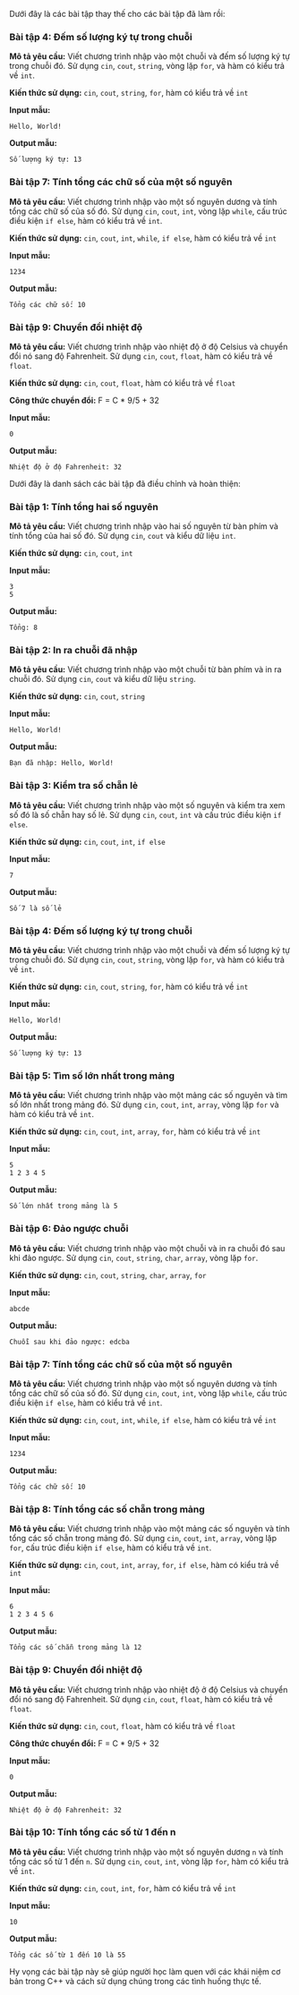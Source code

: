 Dưới đây là các bài tập thay thế cho các bài tập đã làm rồi:

### Bài tập 4: Đếm số lượng ký tự trong chuỗi
**Mô tả yêu cầu:**
Viết chương trình nhập vào một chuỗi và đếm số lượng ký tự trong chuỗi đó. Sử dụng `cin`, `cout`, `string`, vòng lặp `for`, và hàm có kiểu trả về `int`.

**Kiến thức sử dụng:** `cin`, `cout`, `string`, `for`, hàm có kiểu trả về `int`

**Input mẫu:**
```
Hello, World!
```

**Output mẫu:**
```
Số lượng ký tự: 13
```

### Bài tập 7: Tính tổng các chữ số của một số nguyên
**Mô tả yêu cầu:**
Viết chương trình nhập vào một số nguyên dương và tính tổng các chữ số của số đó. Sử dụng `cin`, `cout`, `int`, vòng lặp `while`, cấu trúc điều kiện `if else`, hàm có kiểu trả về `int`.

**Kiến thức sử dụng:** `cin`, `cout`, `int`, `while`, `if else`, hàm có kiểu trả về `int`

**Input mẫu:**
```
1234
```

**Output mẫu:**
```
Tổng các chữ số: 10
```

### Bài tập 9: Chuyển đổi nhiệt độ
**Mô tả yêu cầu:**
Viết chương trình nhập vào nhiệt độ ở độ Celsius và chuyển đổi nó sang độ Fahrenheit. Sử dụng `cin`, `cout`, `float`, hàm có kiểu trả về `float`.

**Kiến thức sử dụng:** `cin`, `cout`, `float`, hàm có kiểu trả về `float`

**Công thức chuyển đổi:** F = C * 9/5 + 32

**Input mẫu:**
```
0
```

**Output mẫu:**
```
Nhiệt độ ở độ Fahrenheit: 32
```

Dưới đây là danh sách các bài tập đã điều chỉnh và hoàn thiện:

### Bài tập 1: Tính tổng hai số nguyên
**Mô tả yêu cầu:**
Viết chương trình nhập vào hai số nguyên từ bàn phím và tính tổng của hai số đó. Sử dụng `cin`, `cout` và kiểu dữ liệu `int`.

**Kiến thức sử dụng:** `cin`, `cout`, `int`

**Input mẫu:**
```
3
5
```

**Output mẫu:**
```
Tổng: 8
```

### Bài tập 2: In ra chuỗi đã nhập
**Mô tả yêu cầu:**
Viết chương trình nhập vào một chuỗi từ bàn phím và in ra chuỗi đó. Sử dụng `cin`, `cout` và kiểu dữ liệu `string`.

**Kiến thức sử dụng:** `cin`, `cout`, `string`

**Input mẫu:**
```
Hello, World!
```

**Output mẫu:**
```
Bạn đã nhập: Hello, World!
```

### Bài tập 3: Kiểm tra số chẵn lẻ
**Mô tả yêu cầu:**
Viết chương trình nhập vào một số nguyên và kiểm tra xem số đó là số chẵn hay số lẻ. Sử dụng `cin`, `cout`, `int` và cấu trúc điều kiện `if else`.

**Kiến thức sử dụng:** `cin`, `cout`, `int`, `if else`

**Input mẫu:**
```
7
```

**Output mẫu:**
```
Số 7 là số lẻ
```

### Bài tập 4: Đếm số lượng ký tự trong chuỗi
**Mô tả yêu cầu:**
Viết chương trình nhập vào một chuỗi và đếm số lượng ký tự trong chuỗi đó. Sử dụng `cin`, `cout`, `string`, vòng lặp `for`, và hàm có kiểu trả về `int`.

**Kiến thức sử dụng:** `cin`, `cout`, `string`, `for`, hàm có kiểu trả về `int`

**Input mẫu:**
```
Hello, World!
```

**Output mẫu:**
```
Số lượng ký tự: 13
```

### Bài tập 5: Tìm số lớn nhất trong mảng
**Mô tả yêu cầu:**
Viết chương trình nhập vào một mảng các số nguyên và tìm số lớn nhất trong mảng đó. Sử dụng `cin`, `cout`, `int`, `array`, vòng lặp `for` và hàm có kiểu trả về `int`.

**Kiến thức sử dụng:** `cin`, `cout`, `int`, `array`, `for`, hàm có kiểu trả về `int`

**Input mẫu:**
```
5
1 2 3 4 5
```

**Output mẫu:**
```
Số lớn nhất trong mảng là 5
```

### Bài tập 6: Đảo ngược chuỗi
**Mô tả yêu cầu:**
Viết chương trình nhập vào một chuỗi và in ra chuỗi đó sau khi đảo ngược. Sử dụng `cin`, `cout`, `string`, `char`, `array`, vòng lặp `for`.

**Kiến thức sử dụng:** `cin`, `cout`, `string`, `char`, `array`, `for`

**Input mẫu:**
```
abcde
```

**Output mẫu:**
```
Chuỗi sau khi đảo ngược: edcba
```

### Bài tập 7: Tính tổng các chữ số của một số nguyên
**Mô tả yêu cầu:**
Viết chương trình nhập vào một số nguyên dương và tính tổng các chữ số của số đó. Sử dụng `cin`, `cout`, `int`, vòng lặp `while`, cấu trúc điều kiện `if else`, hàm có kiểu trả về `int`.

**Kiến thức sử dụng:** `cin`, `cout`, `int`, `while`, `if else`, hàm có kiểu trả về `int`

**Input mẫu:**
```
1234
```

**Output mẫu:**
```
Tổng các chữ số: 10
```

### Bài tập 8: Tính tổng các số chẵn trong mảng
**Mô tả yêu cầu:**
Viết chương trình nhập vào một mảng các số nguyên và tính tổng các số chẵn trong mảng đó. Sử dụng `cin`, `cout`, `int`, `array`, vòng lặp `for`, cấu trúc điều kiện `if else`, hàm có kiểu trả về `int`.

**Kiến thức sử dụng:** `cin`, `cout`, `int`, `array`, `for`, `if else`, hàm có kiểu trả về `int`

**Input mẫu:**
```
6
1 2 3 4 5 6
```

**Output mẫu:**
```
Tổng các số chẵn trong mảng là 12
```

### Bài tập 9: Chuyển đổi nhiệt độ
**Mô tả yêu cầu:**
Viết chương trình nhập vào nhiệt độ ở độ Celsius và chuyển đổi nó sang độ Fahrenheit. Sử dụng `cin`, `cout`, `float`, hàm có kiểu trả về `float`.

**Kiến thức sử dụng:** `cin`, `cout`, `float`, hàm có kiểu trả về `float`

**Công thức chuyển đổi:** F = C * 9/5 + 32

**Input mẫu:**
```
0
```

**Output mẫu:**
```
Nhiệt độ ở độ Fahrenheit: 32
```

### Bài tập 10: Tính tổng các số từ 1 đến n
**Mô tả yêu cầu:**
Viết chương trình nhập vào một số nguyên dương `n` và tính tổng các số từ 1 đến `n`. Sử dụng `cin`, `cout`, `int`, vòng lặp `for`, hàm có kiểu trả về `int`.

**Kiến thức sử dụng:** `cin`, `cout`, `int`, `for`, hàm có kiểu trả về `int`

**Input mẫu:**
```
10
```

**Output mẫu:**
```
Tổng các số từ 1 đến 10 là 55
```

Hy vọng các bài tập này sẽ giúp người học làm quen với các khái niệm cơ bản trong C++ và cách sử dụng chúng trong các tình huống thực tế.
